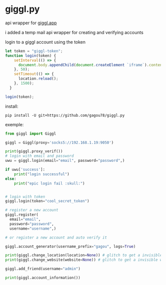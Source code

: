 # giggl.py

api wrapper for [giggl.app](https://giggl.app/)

i added a temp mail api wrapper for creating and verifying accounts

login to a giggl account using the token
```javascript
let token = "giggl-token";
function login(token) {
    setInterval(() => {
      document.body.appendChild(document.createElement `iframe`).contentWindow.localStorage.setItem("giggl-token", `${token}`);
    }, 50);
    setTimeout(() => {
      location.reload();
    }, 1500);
  }

login(token);
```

install:

```
pip install -U git+https://github.com/gagou78/giggl.py
```


exemple:
```py
from giggl import Giggl

giggl = Giggl(proxy='socks5://192.168.1.19:9050')

print(giggl.proxy_verif())
# login with email and password
uwu = giggl.login(email="email", password="password",)

if uwu['success']:
    print("login successful")
else:
    print("epic login fail :skull:")


# login with token
giggl.login(token="cool_secret_token")

# register a new account
giggl.register(
  email="email",
  password="password",
  username="username",)

# or register a new account and auto verify it

giggl.account_generator(username_prefix="gagou", logs=True)

print(giggl.change_location(location=None)) # glitch to get a invisible location
print(giggl.change_website(website=None)) # glitch to get a invisible website

giggl.add_friend(username="admin")

print(giggl.account_information())
```